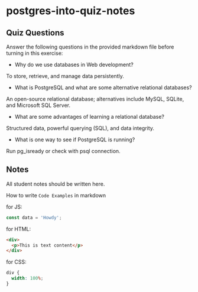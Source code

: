 # postgres-into-quiz-notes

## Quiz Questions

Answer the following questions in the provided markdown file before turning in this exercise:

- Why do we use databases in Web development?

To store, retrieve, and manage data persistently.

- What is PostgreSQL and what are some alternative relational databases?

An open-source relational database; alternatives include MySQL, SQLite, and Microsoft SQL Server.

- What are some advantages of learning a relational database?

Structured data, powerful querying (SQL), and data integrity.

- What is one way to see if PostgreSQL is running?

Run pg_isready or check with psql connection.

## Notes

All student notes should be written here.

How to write `Code Examples` in markdown

for JS:

```javascript
const data = 'Howdy';
```

for HTML:

```html
<div>
  <p>This is text content</p>
</div>
```

for CSS:

```css
div {
  width: 100%;
}
```
